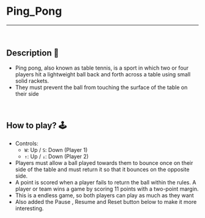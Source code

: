 # **Ping_Pong** 

---

<br>

## **Description 📃**
- Ping pong, also known as table tennis, is a sport in which two or four players hit a lightweight ball back and forth across a table using small solid rackets. 
- They must prevent the ball from touching the surface of the table on their side


<br>

## **How to play? 🕹️**
- Controls:
    - `W`: Up / `S`: Down (Player 1)
    - `↑`: Up / `↓`: Down (Player 2)
- Players must allow a ball played towards them to bounce once on their side of the table and must return it so that it bounces on the opposite side. 
- A point is scored when a player fails to return the ball within the rules. A player or team wins a game by scoring 11 points with a two-point margin. 
- This is a endless game, so both players can play as much as they want
- Also added the Pause , Resume and Reset button below to make it more interesting.


<br>
